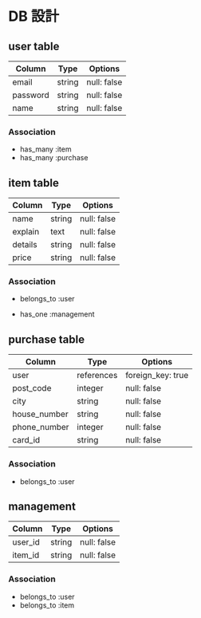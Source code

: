 # DB 設計

## user table

| Column             | Type                | Options                 |
|--------------------|---------------------|-------------------------|
| email              | string              | null: false             |
| password           | string              | null: false             |
| name               | string              | null: false             |


### Association

* has_many :item
* has_many :purchase

## item table

| Column             | Type                | Options                 |
|--------------------|---------------------|-------------------------|
| name               | string              | null: false             |
| explain            | text                | null: false             |
| details            | string              | null: false             |
| price              | string              | null: false             |


### Association

- belongs_to :user
* has_one :management

## purchase table

| Column             | Type                | Options                 |
|--------------------|---------------------|-------------------------|
| user               | references          | foreign_key: true       |
| post_code          | integer             | null: false             |
| city               | string              | null: false             |
| house_number       | string              | null: false             |
| phone_number       | integer             | null: false             |
| card_id            | string              | null: false             |

### Association

- belongs_to :user

## management

| Column             | Type                | Options                 |
|--------------------|---------------------|-------------------------|
| user_id            | string              | null: false             |
| item_id            | string              | null: false             |

### Association

- belongs_to :user
- belongs_to :item
